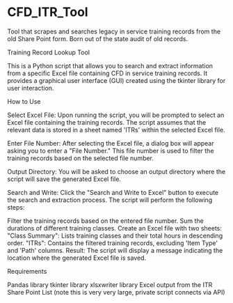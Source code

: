 # CFD_ITR_Tool
Tool that scrapes and searches legacy in service training records from the old Share Point form.  Born out of the state audit of old records.  

Training Record Lookup Tool


This is a Python script that allows you to search and extract information from a specific Excel file containing CFD in service training records. It provides a graphical user interface (GUI) created using the tkinter library for user interaction.

How to Use


Select Excel File: Upon running the script, you will be prompted to select an Excel file containing the training records. The script assumes that the relevant data is stored in a sheet named 'ITRs' within the selected Excel file.

Enter File Number: After selecting the Excel file, a dialog box will appear asking you to enter a "File Number." This file number is used to filter the training records based on the selected file number.

Output Directory: You will be asked to choose an output directory where the script will save the generated Excel file.

Search and Write: Click the "Search and Write to Excel" button to execute the search and extraction process. The script will perform the following steps:

Filter the training records based on the entered file number.
Sum the durations of different training classes.
Create an Excel file with two sheets:
"Class Summary": Lists training classes and their total hours in descending order.
"ITRs": Contains the filtered training records, excluding 'Item Type' and 'Path' columns.
Result: The script will display a message indicating the location where the generated Excel file is saved.

Requirements

Pandas library
tkinter library
xlsxwriter library
Excel output from the ITR Share Point List (note this is very very large, private script connects via API)
